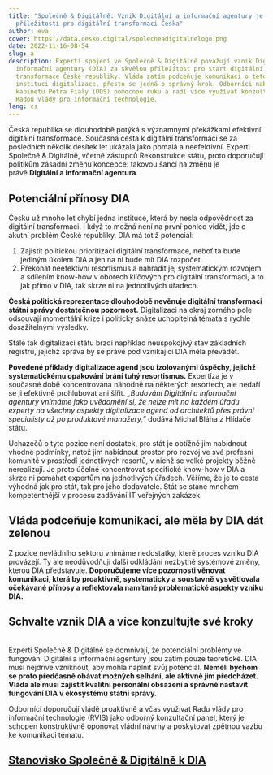 ```yaml
---
title: "Společně & Digitálně: Vznik Digitální a informační agentury je velkou
  příležitostí pro digitální transformaci Česka"
author: eva
cover: https://data.cesko.digital/spolecneadigitalnelogo.png
date: 2022-11-16-08-54
slug: a
description: Experti spojení ve Společně & Digitálně považují vznik Digitální a
  informační agentury (DIA) za skvělou příležitost pro start digitální
  transformace České republiky. Vláda zatím podceňuje komunikaci o této klíčové
  instituci digitalizace, přesto se jedná o správný krok. Odborníci nabízí
  kabinetu Petra Fialy (ODS) pomocnou ruku a radí více využívat konzultace s
  Radou vlády pro informační technologie.
lang: cs
---
```

<!--StartFragment-->

Česká republika se dlouhodobě potýká s významnými překážkami efektivní digitální transformace. Současná cesta k digitální transformaci se za posledních několik desítek let ukázala jako pomalá a neefektivní. Experti Společně & Digitálně, včetně zástupců Rekonstrukce státu, proto doporučují politikům zásadní změnu koncepce: takovou šancí na změnu je právě **Digitální a informační agentura**.

<!--EndFragment-->

<!--StartFragment-->

## Potenciální přínosy DIA

Česku už mnoho let chybí jedna instituce, která by nesla odpovědnost za digitální transformaci. I když to možná není na první pohled vidět, jde o akutní problém České republiky. DIA má totiž potenciál:

1. Zajistit politickou prioritizaci digitální transformace, neboť ta bude jediným úkolem DIA a jen na ni bude mít DIA rozpočet.
2. Překonat neefektivní resortismus a nahradit jej systematickým rozvojem a sdílením know-how v oborech klíčových pro digitální transformaci, a to jak přímo v DIA, tak skrze ni na jednotlivých úřadech.

**Česká politická reprezentace dlouhodobě nevěnuje digitální transformaci státní správy dostatečnou pozornost.** Digitalizaci na okraj zorného pole odsouvají momentální krize i politicky snáze uchopitelná témata s rychle dosažitelnými výsledky. 

<!--EndFragment-->

<!--StartFragment-->

Stále tak digitalizaci státu brzdí například neuspokojivý stav základních registrů, jejichž správa by se právě pod vznikající DIA měla převádět.

**Povedené příklady digitalizace agend jsou izolovanými úspěchy, jejichž systematickému opakování brání tuhý resortismus.** Expertíza je v současné době koncentrována náhodně na některých resortech, ale nedaří se ji efektivně prohlubovat ani šířit. *„Budování Digitální a informační agentury vnímáme jako uvědomění si, že nelze mít na každém úřadu experty na všechny aspekty digitalizace agend od architektů přes právní specialisty až po produktové manažery,”* dodává Michal Bláha z Hlídače státu.

Uchazečů o tyto pozice není dostatek, pro stát je obtížné jim nabídnout vhodné podmínky, natož jim nabídnout prostor pro rozvoj ve své profesní komunitě v prostředí jednotlivých resortů, v nichž se velké projekty běžně nerealizují. Je proto účelné koncentrovat specifické know-how v DIA a skrze ni pomáhat expertům na jednotlivých úřadech. Věříme, že je to cesta výhodná jak pro stát, tak pro jeho dodavatele. Stát se stane mnohem kompetentnější v procesu zadávání IT veřejných zakázek.

## **Vláda podceňuje komunikaci, ale měla by DIA dát zelenou**

Z pozice nevládního sektoru vnímáme nedostatky, které proces vzniku DIA provázejí. Ty ale neodůvodňují další odkládání nezbytné systémové změny, kterou DIA představuje. **Doporučujeme více pozornosti věnovat komunikaci, která by proaktivně, systematicky a soustavně vysvětlovala očekávané přínosy a reflektovala namítané problematické aspekty vzniku DIA.**

<!--EndFragment-->

<!--StartFragment-->

## <!--StartFragment-->

## **Schvalte vznik DIA a více konzultujte své kroky**

\
Experti Společně & Digitálně se domnívají, že potenciální problémy ve fungování Digitální a informační agentury jsou zatím pouze teoretické. DIA musí nejdříve vzniknout, aby mohla naplnit svůj potenciál. **Neměli bychom se proto předčasně obávat možných selhání, ale aktivně jim předcházet. Vláda ale musí zajistit kvalitní personální obsazení a správně nastavit fungování DIA v ekosystému státní správy.**

Odborníci doporučují vládě proaktivně a včas využívat Radu vlády pro informační technologie (RVIS) jako odborný konzultační panel, který je schopen konstruktivně oponovat vládní návrhy a poskytovat zpětnou vazbu ke komunikaci tématu.

<!--EndFragment-->

<!--StartFragment-->

## [Stanovisko Společně & Digitálně k DIA](https://www.rekonstrukcestatu.cz/download/neLoSQ/stanovisko-s-d-k-dia.pdf)

<!--EndFragment-->
